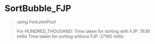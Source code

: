 # SortBubble_FJP
>using ForkJoinPool

>For HUNDRED_THOUSAND:
>Time taken for sorting with FJP: 7836 millis
>Time taken for sorting without FJP: 27165 millis
